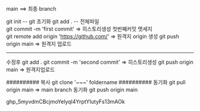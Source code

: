 main ==> 최종 branch  

git init -- git 초기화
git add . -- 전체파일  
git commit -m 'first commit'			=> 히스토리생성 첫번째커밋 멧세지    
git remote add origin 'https://github.com/'	 => 원격지 origin 생성 
git push origin main 								=> 원격지 업로드


--------------------------------------------------------------------
수정후
git add .
git commit -m 'second commit'			 => 히스토리생성
git push origin main						=> 원격지업로드 



########## 복사
git clone '~~~' foldername 
########## 동기화
git pull origin main 		=> main branch 동기화 
git push origin main

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